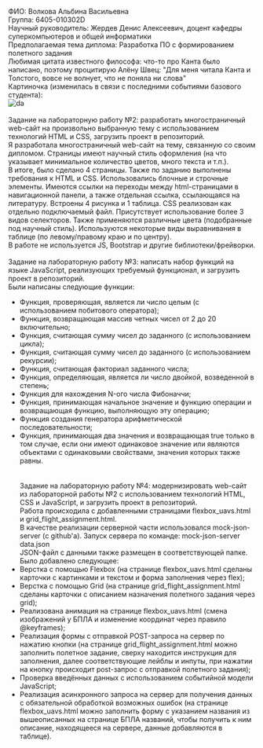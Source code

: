 ФИО: Волкова Альбина Васильевна <br />
Группа: 6405-010302D <br />
Научный руководитель: Жердев Денис Алексеевич,  доцент кафедры суперкомпьютеров и общей информатики <br />
Предполагаемая тема диплома: Разработка ПО с формированием полетного задания <br />
Любимая цитата известного философа: что-то про Канта было написано, поэтому процитирую Алёну Швец: "Для меня читала Канта и Толстого, вовсе не волнует, что не поняла ни слова" <br />
Картиночка (изменилась в связи с последними событиями базового студента): <br /> 
![da](https://github.com/user-attachments/assets/b3eda461-12e1-4db9-a310-f426870d8248)
<br /> <br />
Задание на лабораторную работу №2: разработать многостраничный web-сайт на произвольно выбранную тему с использованием технологий HTML и CSS, загрузить проект в репозиторий. <br />
Я разработала многостраничный web-сайт на тему, связанную со своим дипломом. Страницы имеют научный стиль оформления (на что указывает минимальное количество цветов, много текста и т.п.). <br />
В итоге, было сделано 4 страницы. Также по заданию выполнены требования к HTML и CSS. Использовались блочные и строчные элементы. Имеются ссылки на переходы между html-страницами в навигационной панели,
а также отдельная ссылка, ссылающаяся на литературу. Встроены 4 рисунка и 1 таблица. CSS реализован как отдельно подключаемый файл. Присутствует использование более 3 видов селекторов.
Также применяются различные цвета (подобранные под научный стиль). Используются некоторые виды выравнивания в таблице (по левому/правому краю и по центру). <br />
В работе не используется JS, Bootstrap и другие библиотеки/фрейворки.
<br /> <br />
Задание на лабораторную работу №3: написать набор функций на языке JavaScript, реализующих требуемый функционал, и загрузить проект в репозиторий. <br />
Были написаны следующие функции: <br />
- Функция, проверяющая, является ли число целым (с использованием побитового оператора); <br />
- Функция, возвращающая массив четных чисел от 2 до 20 включительно; <br />
- Функция, считающая сумму чисел до заданного (с использованием цикла); <br />
- Функция, считающая сумму чисел до заданного (с использованием рекурсии); <br />
- Функция, считающая факториал заданного числа; <br />
- Функция, определяющая, является ли число двойкой, возведенной в степень; <br />
- Функция для нахождения N-ого числа Фибоначчи; <br />
- Функция, принимающая начальное значение и функцию операции и возвращающая функцию, выполняющую эту операцию; <br />
- Функция создания генератора арифметической последовательности; <br />
- Функция, принимающая два значения и возвращающая true только в том случае, если они имеют одинаковое значение или являются объектами с одинаковыми свойствами, значения которых также равны. <br />
<br /> <br />
Задание на лабораторную работу №4: модернизировать web-сайт из лабораторной работы №2 с использованием технологий HTML, CSS и JavaScript, и загрузить проект в репозиторий. <br />
Работа происходила с добавленными страницами flexbox_uavs.html и grid_flight_assignment.html. <br />
В качестве реализации серверной части использовался mock-json-server (с github'а). Запуск сервера по команде: mock-json-server data.json <br />
JSON-файл с данными также размещен в соответствующей папке. <br />
Было добавлено следующее:
- Верстка с помощью Flexbox (на странице flexbox_uavs.html сделаны карточки с картинками и текстом и форма заполнения через flex); <br />
- Верстка с помощью Grid (на странице grid_flight_assignment.html сделаны карточки с описанием назначения полетного задания через grid); <br />
- Реализована анимация на странице flexbox_uavs.html (смена изображений у БПЛА и изменение координат через правило @keyframes); <br />
- Реализация формы с отправкой POST-запроса на сервер по нажатию кнопки (на странице grid_flight_assignment.html можно заполнить полетное задание, сверху находится инструкция для заполнения, далее соответствующие лейблы и инпуты, при нажатии на кнопку происходит post-запрос с отправкой полетного задания); <br />
- Проверка введённых данных с использованием событийной модели JavaScript; <br />
- Реализация асинхронного запроса на сервер для получения данных с обязательной обработкой возможных ошибок (на странице flexbox_uavs.html можно заполнить форму с указанием названия из вышеописанных на странице БПЛА названий, чтобы получить к ним описание, находящееся на сервере, данные добавляются в таблице). <br />
